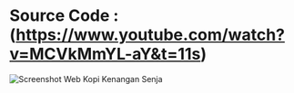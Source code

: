 # Source Code : (https://www.youtube.com/watch?v=MCVkMmYL-aY&t=11s)
![Screenshot Web Kopi Kenangan Senja](https://github.com/user-attachments/assets/6b8cad02-3a24-4ede-bec9-c3c88eb28c09)

